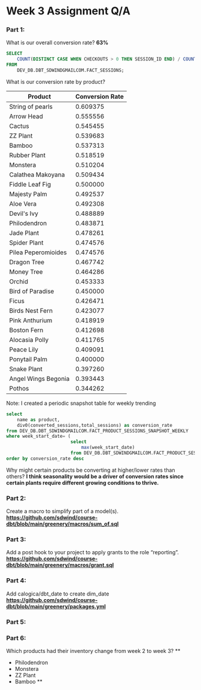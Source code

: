 # Week 3 Assignment Q/A

### Part 1: 
What is our overall conversion rate?  **63%**
``` sql
SELECT 
    COUNT(DISTINCT CASE WHEN CHECKOUTS > 0 THEN SESSION_ID END) / COUNT(DISTINCT SESSION_ID) AS conversion_rate
FROM 
    DEV_DB.DBT_SDWINDGMAILCOM.FACT_SESSIONS;
```

What is our conversion rate by product?

| Product                | Conversion Rate |
|------------------------|-----------------|
| String of pearls       | 0.609375        |
| Arrow Head             | 0.555556        |
| Cactus                 | 0.545455        |
| ZZ Plant               | 0.539683        |
| Bamboo                 | 0.537313        |
| Rubber Plant           | 0.518519        |
| Monstera               | 0.510204        |
| Calathea Makoyana      | 0.509434        |
| Fiddle Leaf Fig        | 0.500000        |
| Majesty Palm           | 0.492537        |
| Aloe Vera              | 0.492308        |
| Devil's Ivy            | 0.488889        |
| Philodendron           | 0.483871        |
| Jade Plant             | 0.478261        |
| Spider Plant           | 0.474576        |
| Pilea Peperomioides    | 0.474576        |
| Dragon Tree            | 0.467742        |
| Money Tree             | 0.464286        |
| Orchid                 | 0.453333        |
| Bird of Paradise       | 0.450000        |
| Ficus                  | 0.426471        |
| Birds Nest Fern        | 0.423077        |
| Pink Anthurium         | 0.418919        |
| Boston Fern            | 0.412698        |
| Alocasia Polly         | 0.411765        |
| Peace Lily             | 0.409091        |
| Ponytail Palm          | 0.400000        |
| Snake Plant            | 0.397260        |
| Angel Wings Begonia    | 0.393443        |
| Pothos                 | 0.344262        |


Note: I created a periodic snapshot table for weekly trending

``` sql
select 
    name as product,
    div0(converted_sessions,total_sessions) as conversion_rate
from DEV_DB.DBT_SDWINDGMAILCOM.FACT_PRODUCT_SESSIONS_SNAPSHOT_WEEKLY
where week_start_date= (
                        select 
                            max(week_start_date) 
                        from DEV_DB.DBT_SDWINDGMAILCOM.FACT_PRODUCT_SESSIONS_SNAPSHOT_WEEKLY)
order by conversion_rate desc
```
Why might certain products be converting at higher/lower rates than others? 
**I think seasonality would be a driver of conversion rates since certain plants require different growing conditions to thrive.**

### Part 2:
Create a macro to simplify part of a model(s). 
**https://github.com/sdwind/course-dbt/blob/main/greenery/macros/sum_of.sql**

### Part 3:
Add a post hook to your project to apply grants to the role “reporting”.
**https://github.com/sdwind/course-dbt/blob/main/greenery/macros/grant.sql**

### Part 4:
Add calogica/dbt_date to create dim_date
**https://github.com/sdwind/course-dbt/blob/main/greenery/packages.yml**

### Part 5:


### Part 6:
Which products had their inventory change from week 2 to week 3? 
**
- Philodendron
- Monstera
- ZZ Plant
- Bamboo
**